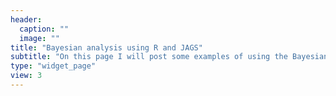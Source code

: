 ```yaml
---
header:
  caption: ""
  image: ""
title: "Bayesian analysis using R and JAGS"
subtitle: "On this page I will post some examples of using the Bayesian software JAGS (called via R) to run different types of statistical models and analyse the results."
type: "widget_page"
view: 3
---
```


